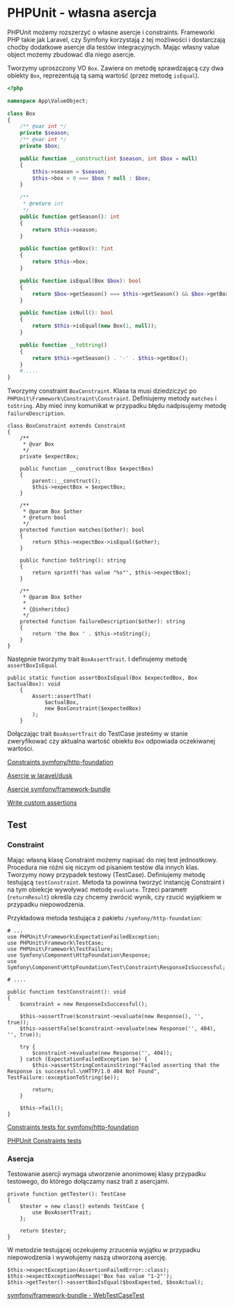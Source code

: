 # PHPUnit - własna asercja

PHPUnit możemy rozszerzyć o własne asercje i constraints. Frameworki PHP takie jak Laravel, czy Symfony korzystają z tej możliwości i dostarczają choćby dodatkowe asercje dla testów integracyjnych. Mając własny value object możemy zbudować dla niego asercje.

Tworzymy uproszczony VO `Box`. Zawiera on metodę sprawdzającą czy dwa obiekty `Box`, reprezentują tą samą wartość (przez metodę `isEqual`).

``` php
<?php

namespace App\ValueObject;

class Box
{
    /** @var int */
    private $season;
    /** @var int */
    private $box;

    public function __construct(int $season, int $box = null)
    {
        $this->season = $season;
        $this->box = 0 === $box ? null : $box;
    }

    /**
     * @return int
     */
    public function getSeason(): int
    {
        return $this->season;
    }

    public function getBox(): ?int
    {
        return $this->box;
    }

    public function isEqual(Box $box): bool
    {
        return $box->getSeason() === $this->getSeason() && $box->getBox() === $this->getBox();
    }

    public function isNull(): bool
    {
        return $this->isEqual(new Box(1, null));
    }

    public function __toString()
    {
        return $this->getSeason() . '-' . $this->getBox();
    }
    #.....
}

```

Tworzymy constraint `BoxConstraint`. Klasa ta musi dziedziczyć po `PHPUnit\Framework\Constraint\Constraint`. Definiujemy metody `matches` i `toString`. Aby mieć inny komunikat w przypadku błędu nadpisujemy metodę `failureDescription`.


```
class BoxConstraint extends Constraint
{
    /**
     * @var Box
     */
    private $expectBox;

    public function __construct(Box $expectBox)
    {
        parent::__construct();
        $this->expectBox = $expectBox;
    }

    /**
     * @param Box $other
     * @return bool
     */
    protected function matches($other): bool
    {
        return $this->expectBox->isEqual($other);
    }

    public function toString(): string
    {
        return sprintf('has value "%s"', $this->expectBox);
    }

    /**
     * @param Box $other
     *
     * {@inheritdoc}
     */
    protected function failureDescription($other): string
    {
        return 'the Box ' . $this->toString();
    }
}
```

Następnie tworzymy trait `BoxAssertTrait`. I definujemy metodę `assertBoxIsEqual`

```
public static function assertBoxIsEqual(Box $expectedBox, Box $actualBox): void
    {
        Assert::assertThat(
            $actualBox,
            new BoxConstraint($expectedBox)
        );
    }
```

Dołączając trait `BoxAssertTrait` do TestCase jesteśmy w stanie zweryfikować czy aktualna wartość obiektu `Box` odpowiada oczekiwanej wartości.

[Constraints symfony/http-foundation](https://github.com/symfony/http-foundation/tree/5139321b2b54dd2859540c9dbadf6fddf63ad1a5/Test/Constraint)

[Asercje w laravel/dusk](https://github.com/laravel/dusk/blob/725f9c05c14f42c9e6e518e3140c1534d97d7536/src/Concerns/MakesUrlAssertions.php)

[Asercje symfony/framework-bundle](https://github.com/symfony/framework-bundle/blob/2be18ce7e3c4ecd880a2fd219fcc48990a5340a4/Test/BrowserKitAssertionsTrait.php)

[Write custom assertions](https://phpunit.readthedocs.io/en/9.3/extending-phpunit.html#extending-phpunit-custom-assertions)

## Test

### Constraint

Mając własną klasę Constraint możemy napisać do niej test jednostkowy. Procedura nie różni się niczym od pisaniem testów dla innych klas. Tworzymy nowy przypadek testowy (TestCase). Definiujemy metodę testującą `testConstraint`. Metoda ta powinna tworzyć instancję Constraint i na tym obiekcje wywoływać metodę `evaluate`. Trzeci parametr (`returnResult`) określa czy chcemy zwrócić wynik, czy rzucić wyjątkiem w przypadku niepowodzenia.

Przykładowa metoda testująca z pakietu `/symfony/http-foundation`:

```
# ...
use PHPUnit\Framework\ExpectationFailedException;
use PHPUnit\Framework\TestCase;
use PHPUnit\Framework\TestFailure;
use Symfony\Component\HttpFoundation\Response;
use Symfony\Component\HttpFoundation\Test\Constraint\ResponseIsSuccessful;

# ....

public function testConstraint(): void
{
    $constraint = new ResponseIsSuccessful();

    $this->assertTrue($constraint->evaluate(new Response(), '', true));
    $this->assertFalse($constraint->evaluate(new Response('', 404), '', true));

    try {
        $constraint->evaluate(new Response('', 404));
    } catch (ExpectationFailedException $e) {
        $this->assertStringContainsString("Failed asserting that the Response is successful.\nHTTP/1.0 404 Not Found", TestFailure::exceptionToString($e));

        return;
    }

    $this->fail();
}
```

[Constraints tests for symfony/http-foundation](https://github.com/symfony/http-foundation/tree/5139321b2b54dd2859540c9dbadf6fddf63ad1a5/Tests/Test/Constraint)

[PHPUnit Constraints tests](https://github.com/sebastianbergmann/phpunit/tree/3e541657ad6c1104935f6a6d3924b7226083aceb/tests/unit/Framework/Constraint)

### Asercja

Testowanie asercji wymaga utworzenie anonimowej klasy przypadku testowego, do którego dołączamy nasz trait z asercjami.

```
private function getTester(): TestCase
{
    $tester = new class() extends TestCase {
        use BoxAssertTrait;
    };

    return $tester;
}
```

W metodzie testującej oczekujemy zrzucenia wyjątku w przypadku niepowodzenia i wywołujemy naszą utworzoną asercję.

```
$this->expectException(AssertionFailedError::class);
$this->expectExceptionMessage('Box has value "1-2"');
$this->getTester()->assertBoxIsEqual($boxExpected, $boxActual);
```

[symfony/framework-bundle - WebTestCaseTest](https://github.com/symfony/framework-bundle/blob/2be18ce7e3c4ecd880a2fd219fcc48990a5340a4/Tests/Test/WebTestCaseTest.php)
